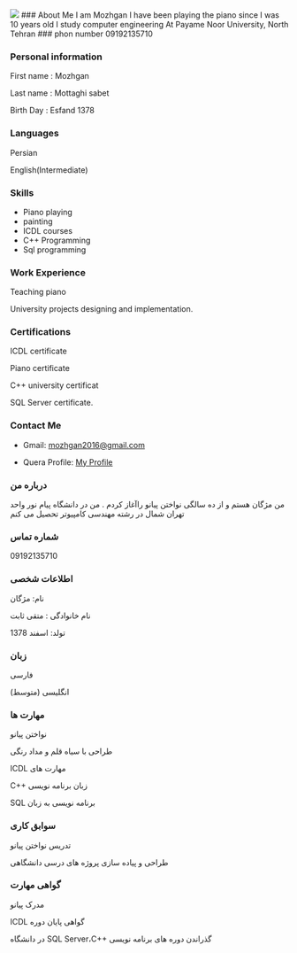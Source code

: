 <img src="https://avatars3.githubusercontent.com/u/69304198?s=460&u=bd75031a633bd6c924db91794044dc37b00f4eab&v=4" />
### About Me
I am Mozhgan I have been playing the piano since I was 10 years old I study computer engineering At Payame Noor University, North Tehran
### phon number
09192135710

### Personal information
First name : Mozhgan

Last name : Mottaghi sabet

Birth Day : Esfand 1378

### Languages
Persian

English(Intermediate)

### Skills
 + Piano playing
 + painting
 + ICDL courses
 + C++ Programming
 + Sql programming

### Work Experience
Teaching piano

University projects designing and implementation.

### Certifications
ICDL certificate

Piano certificate

C++ university certificat

SQL Server certificate.

### Contact Me
- Gmail: mozhgan2016@gmail.com

- Quera Profile: <a href="https://quera.ir/profile/mozhgan2016">My Profile</a>


### درباره من
من مژگان هستم و از ده سالگی نواختن پیانو راآغاز کردم .
من در دانشگاه پیام نور واحد تهران شمال در رشته مهندسی کامپیوتر تحصیل می کنم

### شماره تماس 
09192135710

### اطلاعات شخصی
نام: مژگان

نام خانوادگی : متقی ثابت

تولد: اسفند 1378

### زبان
فارسی

(انگلیسی  (متوسط

### مهارت ها

نواختن پیانو

طراحی با سیاه قلم و مداد رنگی

 ICDL مهارت های 

C++ زبان برنامه نویسی

SQL برنامه نویسی به زبان

### سوابق کاری
تدریس نواختن پیانو

طراحی و پیاده سازی پروژه های درسی دانشگاهی

### گواهی مهارت 
مدرک پیانو

ICDL گواهی پایان دوره

 در دانشگاه SQL Server،C++ گذراندن دوره های برنامه نویسی 
